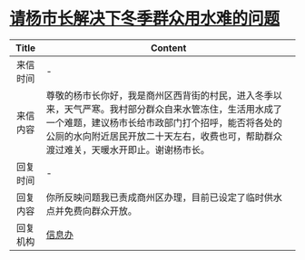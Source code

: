 # <a href="http://www.shangluo.gov.cn/zmhd/ldxxxx.jsp?urltype=leadermail.LeaderMailContentUrl&wbtreeid=1112&leadermailid=1009">请杨市长解决下冬季群众用水难的问题</a>
| Title |                                                          Content                                                           |
|:-----:|----------------------------------------------------------------------------------------------------------------------------|
| 来信时间  | -                                                                                                                          |
| 来信内容  | 尊敬的杨市长你好，我是商州区西背街的村民，进入冬季以来，天气严寒。我村部分群众自来水管冻住，生活用水成了一个难题，建议杨市长给市政部门打个招呼，能否将各处的公厕的水向附近居民开放二十天左右，收费也可，帮助群众渡过难关，天暖水开即止。谢谢杨市长。 |
| 回复时间  | -                                                                                                                          |
| 回复内容  | 你所反映问题我已责成商州区办理，目前已设定了临时供水点并免费向群众开放。                                                                                       |
| 回复机构  | <a href="../../categories/agencies/信息办.md">信息办</a>                                                                         |
